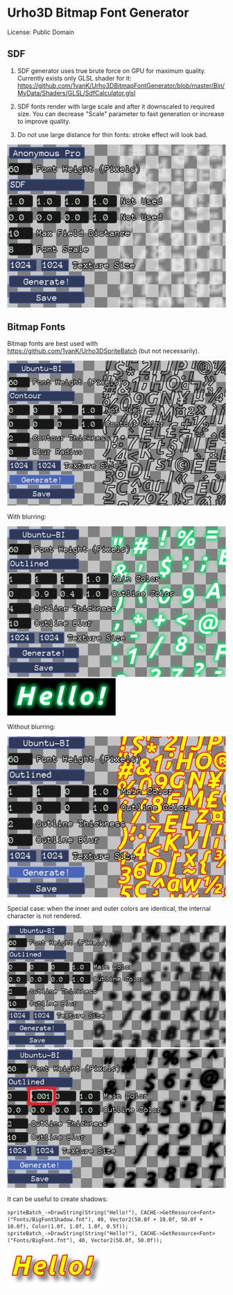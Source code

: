 # Urho3D Bitmap Font Generator

License: Public Domain

## SDF

1) SDF generator uses true brute force on GPU for maximum quality. Currently exists only GLSL shader for it:
https://github.com/1vanK/Urho3DBitmapFontGenerator/blob/master/Bin/MyData/Shaders/GLSL/SdfCalculator.glsl

2) SDF fonts render with large scale and after it downscaled to required size. You can decrease "Scale" parameter to fast generation or increase to improve quality.

3) Do not use large distance for thin fonts: stroke effect will look bad.

![Screenshot](https://raw.githubusercontent.com/1vanK/Urho3DBitmapFontGenerator/master/SDF.png)

## Bitmap Fonts

Bitmap fonts are best used with https://github.com/1vanK/Urho3DSpriteBatch (but not necessarily).

![Screenshot](https://raw.githubusercontent.com/1vanK/Urho3DBitmapFontGenerator/master/Contour.png)

With blurring:

![Screenshot](https://raw.githubusercontent.com/1vanK/Urho3DBitmapFontGenerator/master/OutlinedGlow.png)
![Screenshot](https://raw.githubusercontent.com/1vanK/Urho3DBitmapFontGenerator/master/OutlinedGlowView.png)

Without blurring:

![Screenshot](https://raw.githubusercontent.com/1vanK/Urho3DBitmapFontGenerator/master/OutlinedYellow.png)

Special case: when the inner and outer colors are identical, the internal character is not rendered.

![Screenshot](https://raw.githubusercontent.com/1vanK/Urho3DBitmapFontGenerator/master/BlurredShadowSettings.png)
![Screenshot](https://raw.githubusercontent.com/1vanK/Urho3DBitmapFontGenerator/master/WithBlurredShadow.png)

It can be useful to create shadows:
```
spriteBatch_->DrawString(String("Hello!"), CACHE->GetResource<Font>("Fonts/BigFontShadow.fnt"), 40, Vector2(50.0f + 10.0f, 50.0f + 10.0f), Color(1.0f, 1.0f, 1.0f, 0.5f));
spriteBatch_->DrawString(String("Hello!"), CACHE->GetResource<Font>("Fonts/BigFont.fnt"), 40, Vector2(50.0f, 50.0f));
```

![Screenshot](https://raw.githubusercontent.com/1vanK/Urho3DBitmapFontGenerator/master/BlurredShadow.png)

